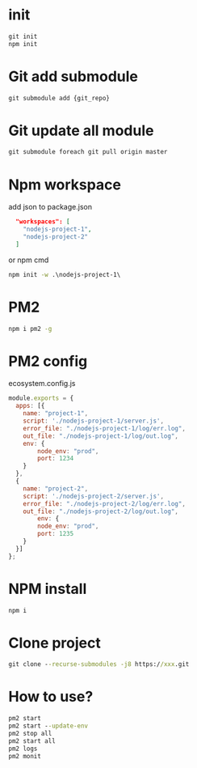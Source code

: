 # init
```cmd
git init
npm init
```
# Git add submodule 
```cmd
git submodule add {git_repo}
```

# Git update all module 
```cmd
git submodule foreach git pull origin master
```

# Npm workspace
add json to package.json
```json
  "workspaces": [
    "nodejs-project-1",
    "nodejs-project-2"
  ]
```
or npm cmd
```cmd
npm init -w .\nodejs-project-1\
```
# PM2
```cmd
npm i pm2 -g
```

# PM2 config

ecosystem.config.js
```js
module.exports = {
  apps: [{
    name: "project-1",
    script: './nodejs-project-1/server.js',
    error_file: "./nodejs-project-1/log/err.log",
    out_file: "./nodejs-project-1/log/out.log",
    env: {
        node_env: "prod",
        port: 1234
    }
  },
  {
    name: "project-2",
    script: './nodejs-project-2/server.js',
    error_file: "./nodejs-project-2/log/err.log",
    out_file: "./nodejs-project-2/log/out.log",
        env: {
        node_env: "prod",
        port: 1235
    }
  }]
};
```

# NPM install
```cmd
npm i
```
# Clone project
```cmd
git clone --recurse-submodules -j8 https://xxx.git
```
# How to use?
```cmd
pm2 start
pm2 start --update-env
pm2 stop all
pm2 start all
pm2 logs
pm2 monit
```
